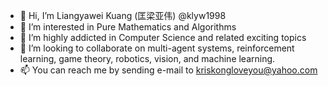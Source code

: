 - 👋 Hi, I’m Liangyawei Kuang (匡梁亚伟) @klyw1998
- 👀 I’m interested in Pure Mathematics and Algorithms
- 🌱 I’m highly addicted in Computer Science and related exciting topics
- 💞️ I’m looking to collaborate on multi-agent systems, reinforcement learning, game theory, robotics, vision, and machine learning.
- 📫 You can reach me by sending e-mail to kriskongloveyou@yahoo.com

<!---
klyw1998/klyw1998 is a ✨ special ✨ repository because its `README.md` (this file) appears on your GitHub profile.
You can click the Preview link to take a look at your changes.
--->
